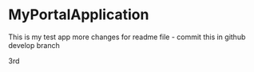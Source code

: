 # MyPortalApplication
This is my test app
more changes for readme file - commit this in github develop branch

3rd
